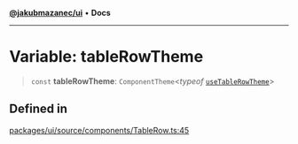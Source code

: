 [**@jakubmazanec/ui**](../README.md) • **Docs**

---

# Variable: tableRowTheme

> `const` **tableRowTheme**: `ComponentTheme`\<_typeof_
> [`useTableRowTheme`](../functions/useTableRowTheme.md)\>

## Defined in

[packages/ui/source/components/TableRow.ts:45](https://github.com/jakubmazanec/tools/blob/053e1fea9cfce27a70a78b00a30cdd281cb0a72b/packages/ui/source/components/TableRow.ts#L45)
